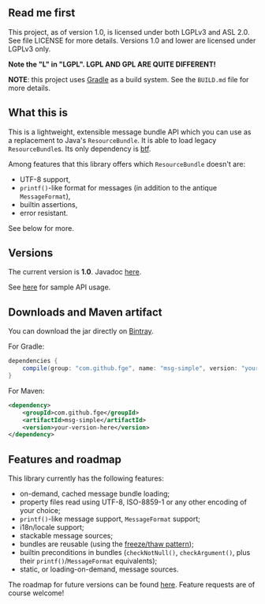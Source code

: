 ## Read me first

This project, as of version 1.0, is licensed under both LGPLv3 and ASL 2.0. See
file LICENSE for more details. Versions 1.0 and lower are licensed under LGPLv3
only.

**Note the "L" in "LGPL". LGPL AND GPL ARE QUITE DIFFERENT!**

**NOTE**: this project uses [Gradle](http://gradle.org) as a build system. See the `BUILD.md` file
for more details.

## What this is

This is a lightweight, extensible message bundle API which you can use as a replacement to Java's
`ResourceBundle`. It is able to load legacy `ResourceBundle`s. Its only dependency is
[btf](https://github.com/fge/btf).

Among features that this library offers which `ResourceBundle` doesn't are:

* UTF-8 support,
* `printf()`-like format for messages (in addition to the antique `MessageFormat`),
* builtin assertions,
* error resistant.

See below for more.

## Versions

The current version is **1.0**. Javadoc [here](http://fge.github.io/msg-simple/index.html).

See [here](https://github.com/fge/msg-simple/wiki/Examples) for sample API usage.

## Downloads and Maven artifact

You can download the jar directly on [Bintray](https://bintray.com/fge/maven/msg-simple).

For Gradle:

```gradle
dependencies {
    compile(group: "com.github.fge", name: "msg-simple", version: "yourVersionHere");
}
```

For Maven:

```xml
<dependency>
    <groupId>com.github.fge</groupId>
    <artifactId>msg-simple</artifactId>
    <version>your-version-here</version>
</dependency>
```

## Features and roadmap

This library currently has the following features:

* on-demand, cached message bundle loading;
* property files read using UTF-8, ISO-8859-1 or any other encoding of your choice;
* `printf()`-like message support, `MessageFormat` support;
* i18n/locale support;
* stackable message sources;
* bundles are reusable (using the [freeze/thaw pattern](https://github.com/fge/btf/wiki/The-freeze-thaw-pattern));
* builtin preconditions in bundles (`checkNotNull()`, `checkArgument()`, plus their `printf()`/`MessageFormat` equivalents);
* static, or loading-on-demand, message sources.

The roadmap for future versions can be found [here](https://github.com/fge/msg-simple/wiki/Roadmap). Feature requests are of course
welcome!


